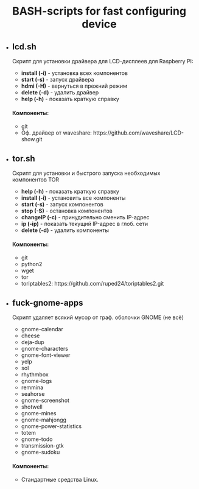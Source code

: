 <h1 align=center>BASH-scripts for fast configuring device</h1>

<ul>
  <div>
      <li><h2>lcd.sh</h2></li>
      <p>Скрипт для установки драйвера для LCD-дисплеев для Raspberry PI:</p>
        <ul>
          <li><b>install (-i)</b> - установка всех компонентов</li>
          <li><b>start   (-s)</b> - запуск драйвера</li>
          <li><b>hdmi    (-H)</b> - вернуться в прежний режим</li>
          <li><b>delete  (-d)</b> - удалить драйвер</li>
          <li><b>help    (-h)</b> - показать краткую справку</li>
        </ul>
    <h4>Компоненты:</h4>
    <ul>
        <li>git</li>
        <li>Оф. драйвер от waveshare: https://github.com/waveshare/LCD-show.git</li>
    </ul>
  </div>
  <li><h2>tor.sh</h2></li>
  <div>
    <p>Скрипт для установки и быстрого запуска необходимых компонентов TOR</p>
    <ul>
        <li><b>help (-h)</b> - показать краткую справку</li>
        <li><b>install (-i)</b> - установить все компоненты</li>
        <li><b>start (-s)</b> - запуск компонентов</li>
        <li><b>stop (-S)</b> - остановка компонентов</li>
        <li><b>changeIP (-c)</b> - принудительно сменить IP-адрес</li>
        <li><b>ip (-ip)</b> - показать текущий IP-адрес в глоб. сети</li>
        <li><b>delete (-d)</b> - удалить компоненты</li>
    </ul>
    <h4>Компоненты:</h4>
    <ul>
        <li>git</li>
        <li>python2</li>
        <li>wget</li>
        <li>tor</li>
        <li>toriptables2: https://github.com/ruped24/toriptables2.git</li>
    </ul>
  </div>
  <li><h2>fuck-gnome-apps</h2></li>
  <div>
    <p>Скрипт удаляет всякий мусор от граф. оболочки GNOME (не всё)</p>
    <ul>
      <li>gnome-calendar</li>
      <li>cheese</li>
      <li>deja-dup</li>
      <li>gnome-characters</li>
      <li>gnome-font-viewer</li>
      <li>yelp</li>
      <li>sol</li>
      <li>rhythmbox</li>
      <li>gnome-logs</li>
      <li>remmina</li>
      <li>seahorse</li>
      <li>gnome-screenshot</li>
      <li>shotwell</li>
      <li>gnome-mines</li>
      <li>gnome-mahjongg</li>
      <li>gnome-power-statistics</li>
      <li>totem</li>
      <li>gnome-todo</li>
      <li>transmission-gtk</li>
      <li>gnome-sudoku</li>
    </ul>
    <h4>Компоненты:</h4>
    <ul>
      <li>Стандартные средства Linux.</li>
    </ul>
  </div>
</ul>
